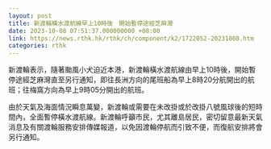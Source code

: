 ```yaml
---
layout: post
title: 新渡輪橫水渡航線早上10時後　開始暫停途經芝麻灣
date: 2023-10-08 07:51:37.000000000 +08:00
link: https://news.rthk.hk/rthk/ch/component/k2/1722052-20231008.htm
categories: rthk
---
```


新渡輪表示，隨著颱風小犬迫近本港，新渡輪橫水渡航線由早上10時後，開始暫停途經芝麻灣直至另行通知，即往長洲方向的尾班船為早上8時20分航開出的航班；往梅窩方向為早上9時05分開出的航班。

由於天氣及海面情況瞬息萬變，新渡輪或需要在未改掛或於改掛八號風球後的短時間內，全面暫停橫水渡航線。新渡輪呼籲市民，尤其離島居民，密切留意最新天氣消息及有關渡輪服務安排傳媒報道，以免因渡輪停航而引致不便，而復航安排將會另行通知。
